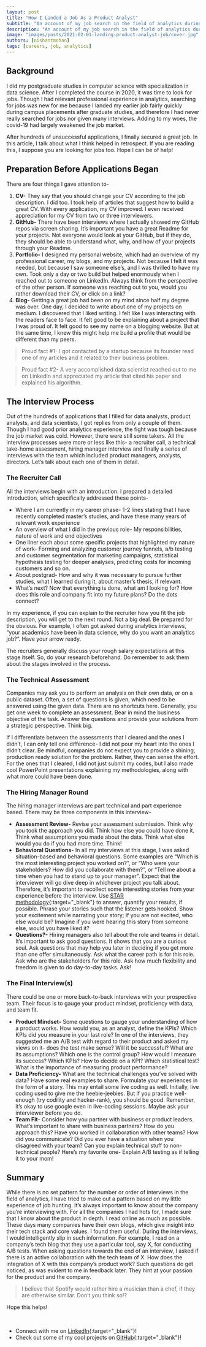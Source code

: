 ```yaml
---
layout: post
title: "How I Landed a Job As a Product Analyst"
subtitle: "An account of my job search in the field of analytics during Covid-19"
description: "An account of my job search in the field of analytics during Covid-19"
image: "images/posts/2021-02-01-landing-product-analyst-job/cover.jpg"
authors: [nishantmohan]
tags: [careers, job, analytics]
---
```


## Background

I did my postgraduate studies in computer science with specialization in data science. After I completed the course in 2020, it was time to look for jobs. Though I had relevant professional experience in analytics, searching for jobs was new for me because I landed my earlier job fairly quickly during campus placements after graduate studies, and therefore I had never really searched for jobs nor given many interviews. Adding to my woes, the covid-19 had largely weakened the job market.

After hundreds of unsuccessful applications, I finally secured a great job. In this article, I talk about what I think helped in retrospect. If you are reading this, I suppose you are looking for jobs too. Hope I can be of help!

<!--more-->

## Preparation Before Applications Began

There are four things I gave attention to-

1. **CV-** They say that you should change your CV according to the job description. I did too. I took help of articles that suggest how to build a great CV. With every application, my CV improved. I even received appreciation for my CV from two or three interviewers.
2. **GitHub-** There have been interviews where I actually showed my GitHub repos via screen sharing. It’s important you have a great Readme for your projects. Not everyone would look at your GitHub, but if they do, they should be able to understand what, why, and how of your projects through your Readme.
3. **Portfolio-** I designed my personal website, which had an overview of my professional career, my blogs, and my projects. Not because I felt it was needed, but because I saw someone else’s, and I was thrilled to have my own. Took only a day or two build but helped enormously when I reached out to someone on LinkedIn. Always think from the perspective of the other person. If someone was reaching out to you, would you rather download their CV, or click on a link?
4. **Blog-** Getting a great job had been on my mind since half my degree was over. One day, I decided to write about one of my projects on medium. I discovered that I liked writing. I felt like I was interacting with the readers face to face. It felt good to be explaining about a project that I was proud of. It felt good to see my name on a blogging website. But at the same time, I knew this might help me build a profile that would be different than my peers.

> Proud fact #1- I got contacted by a startup because its founder read one of my articles and it related to their business problem.

> Proud fact #2- A very accomplished data scientist reached out to me on LinkedIn and appreciated my article that cited his paper and explained his algorithm.


## The Interview Process

Out of the hundreds of applications that I filled for data analysts, product analysts, and data scientists, I got replies from only a couple of them. Though I had good prior analytics experience, the fight was tough because the job market was cold. However, there were still some takers. All the interview processes were more or less like this- a recruiter call, a technical take-home assessment, hiring manager interview and finally a series of interviews with the team which included product managers, analysts, directors. Let’s talk about each one of them in detail.

### The Recruiter Call

All the interviews begin with an introduction. I prepared a detailed introduction, which specifically addressed these points-

* Where I am currently in my career phase- 1-2 lines stating that I have recently completed master’s studies, and have these many years of relevant work experience
* An overview of what I did in the previous role- My responsibilities, nature of work and end objectives
* One liner each about some specific projects that highlighted my nature of work- Forming and analyzing customer journey funnels, a/b testing and customer segmentation for marketing campaigns, statistical hypothesis testing for deeper analyses, predicting costs for incoming customers and so on.
* About postgrad- How and why it was necessary to pursue further studies, what I learned during it, about master’s thesis, if relevant.
* What’s next? Now that everything is done, what am I looking for? How does this role and company fit into my future plans? Do the dots connect?

In my experience, if you can explain to the recruiter how you fit the job description, you will get to the next round. Not a big deal. Be prepared for the obvious. For example, I often got asked during analytics interviews, “your academics have been in data science, why do you want an analytics job?”. Have your arrow ready.

The recruiters generally discuss your rough salary expectations at this stage itself. So, do your research beforehand. Do remember to ask them about the stages involved in the process.


### The Technical Assessment

Companies may ask you to perform an analysis on their own data, or on a public dataset. Often, a set of questions is given, which need to be answered using the given data. There are no shortcuts here. Generally, you get one week to complete an assessment. Bear in mind the business objective of the task. Answer the questions and provide your solutions from a strategic perspective. Think big.


If I differentiate between the assessments that I cleared and the ones I didn’t, I can only tell one difference- I did not pour my heart into the ones I didn’t clear. Be mindful, companies do not expect you to provide a shining, production ready solution for the problem. Rather, they can sense the effort. For the ones that I cleared, I did not just submit my codes, but I also made cool PowerPoint presentations explaining my methodologies, along with what more could have been done.

### The Hiring Manager Round

The hiring manager interviews are part technical and part experience based. There may be three components in this interview-

* **Assessment Review-** Revise your assessment submission. Think why you took the approach you did. Think how else you could have done it. Think what assumptions you made about the data. Think what else would you do if you had more time. Think!
* **Behavioral Questions-** In all my interviews at this stage, I was asked situation-based and behavioral questions. Some examples are “Which is the most interesting project you worked on?”, or “Who were your stakeholders? How did you collaborate with them?”, or “Tell me about a time when you had to stand up to your manager”. Expect that the interviewer will go dive deep in whichever project you talk about. Therefore, it’s important to recollect some interesting stories from your experience before the interview. Use [STAR methodology](https://en.wikipedia.org/wiki/Situation,_task,_action,_result){:target="_blank"} to answer, quantify your results, if possible. Phrase your stories such that the listener gets hooked. Show your excitement while narrating your story; if you are not excited, who else would be? Imagine if you were hearing this story from someone else, would you have liked it?
* **Questions?-** Hiring managers also tell about the role and teams in detail. It’s important to ask good questions. It shows that you are a curious soul. Ask questions that may help you later in deciding if you get more than one offer simultaneously. Ask what the career path is for this role. Ask who are the stakeholders for this role. Ask how much flexibility and freedom is given to do day-to-day tasks. Ask!


### The Final Interview(s)

There could be one or more back-to-back interviews with your prospective team. Their focus is to gauge your product mindset, proficiency with data, and team fit.

* **Product Mindset-** Some questions to gauge your understanding of how a product works. How would you, as an analyst, define the KPIs? Which KPIs did you measure in your last role? In one of the interviews, they suggested me an A/B test with regard to their product and asked my views on it- does the test make sense? Will it be successful? What are its assumptions? Which one is the control group? How would I measure its success? Which KPIs? How to decide on a KPI? Which statistical test? What is the importance of measuring product performance?
* **Data Proficiency-** What are the technical challenges you’ve solved with data? Have some real examples to share. Formulate your experiences in the form of a story. This may entail some live coding as well. Initially, live coding used to give me the heebie-jeebies. But if you practice well-enough (try codility and hacker-rank), you should be good. Remember, it’s okay to use google even in live-coding sessions. Maybe ask your interviewer before you do.
* **Team Fit-** Consider how you partner with business or product leaders. What’s important to share with business partners? How do you approach this? Have you worked in collaboration with other teams? How did you communicate? Did you ever have a situation when you disagreed with your team? Can you explain technical stuff to non-technical people? Here’s my favorite one- Explain A/B testing as if telling it to your mom!

## Summary

While there is no set pattern for the number or order of interviews in the field of analytics, I have tried to make out a pattern based on my little experience of job hunting. It’s always important to know about the company you’re interviewing with. For all the companies I had hots for, I made sure that I know about the product in depth. I read online as much as possible. These days many companies have their own blogs, which give insight into their tech stack and core values. I found them useful. During the interviews, I would intelligently slip in such information. For example, I read on a company’s tech blog that they use a particular tool, say X, for conducting A/B tests. When asking questions towards the end of an interview, I asked if there is an active collaboration with the tech team of X. How does the integration of X with this company’s product work? Such questions do get noticed, as was evident to me in feedback later. They hint at your passion for the product and the company.


> I believe that Spotify would rather hire a musician than a chef, if they are otherwise similar. Don’t you think so!?

Hope this helps!


&nbsp;

* Connect with me on [LinkedIn](https://www.linkedin.com/in/mohannishant/){:target="_blank"}!
* Check out some of my cool projects on [GitHub](https://github.com/mohannishant6){:target="_blank"}!